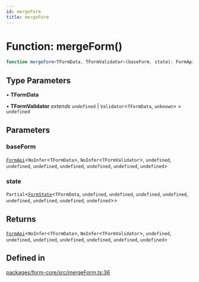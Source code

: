 ```yaml
---
id: mergeForm
title: mergeForm
---
```


# Function: mergeForm()

```ts
function mergeForm<TFormData, TFormValidator>(baseForm, state): FormApi<NoInfer<TFormData>, NoInfer<TFormValidator>, undefined, undefined, undefined, undefined, undefined, undefined, undefined>
```

## Type Parameters

• **TFormData**

• **TFormValidator** *extends* `undefined` \| `Validator`\<`TFormData`, `unknown`\> = `undefined`

## Parameters

### baseForm

[`FormApi`](../classes/formapi.md)\<`NoInfer`\<`TFormData`\>, `NoInfer`\<`TFormValidator`\>, `undefined`, `undefined`, `undefined`, `undefined`, `undefined`, `undefined`, `undefined`\>

### state

`Partial`\<[`FormState`](../type-aliases/formstate.md)\<`TFormData`, `undefined`, `undefined`, `undefined`, `undefined`, `undefined`, `undefined`, `undefined`, `undefined`\>\>

## Returns

[`FormApi`](../classes/formapi.md)\<`NoInfer`\<`TFormData`\>, `NoInfer`\<`TFormValidator`\>, `undefined`, `undefined`, `undefined`, `undefined`, `undefined`, `undefined`, `undefined`\>

## Defined in

[packages/form-core/src/mergeForm.ts:36](https://github.com/TanStack/form/blob/main/packages/form-core/src/mergeForm.ts#L36)

